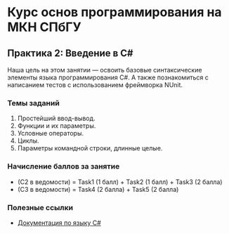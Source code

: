# Курс основ программирования на МКН СПбГУ
## Практика 2: Введение в C#

Наша цель на этом занятии — освоить базовые синтаксические элементы
языка программирования C#. А также познакомиться с написанием тестов
с использованием фреймворка NUnit.

### Темы заданий

1. Простейший ввод-вывод.
2. Функции и их параметры.
3. Условные операторы.
4. Циклы.
5. Параметры командной строки, длинные целые.

### Начисление баллов за занятие

* (C2 в ведомости) = Task1 (1 балл) + Task2 (1 балл) + Task3 (2 балла)
* (C3 в ведомости) = Task4 (2 балла) + Task5 (2 балла)

### Полезные ссылки

* [Документация по языку C#](https://docs.microsoft.com/ru-ru/dotnet/csharp/)
